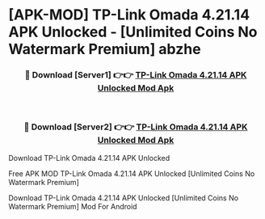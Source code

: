 # [APK-MOD] TP-Link Omada 4.21.14 APK Unlocked - [Unlimited Coins No Watermark Premium] abzhe



<div align="center">
<h3>🔴 Download [Server1] 👉👉 <a href="https://momento.my/?title=TP-Link_Omada_4.21.14_APK_Unlocked">TP-Link Omada 4.21.14 APK Unlocked Mod Apk</a></h3><br>

<h3>🔴 Download [Server2] 👉👉 <a href="https://momento.my/?title=TP-Link_Omada_4.21.14_APK_Unlocked">TP-Link Omada 4.21.14 APK Unlocked Mod Apk</a></h3>
</div>



Download TP-Link Omada 4.21.14 APK Unlocked 

Free APK MOD TP-Link Omada 4.21.14 APK Unlocked [Unlimited Coins No Watermark Premium]

Download TP-Link Omada 4.21.14 APK Unlocked [Unlimited Coins No Watermark Premium] Mod For Android
